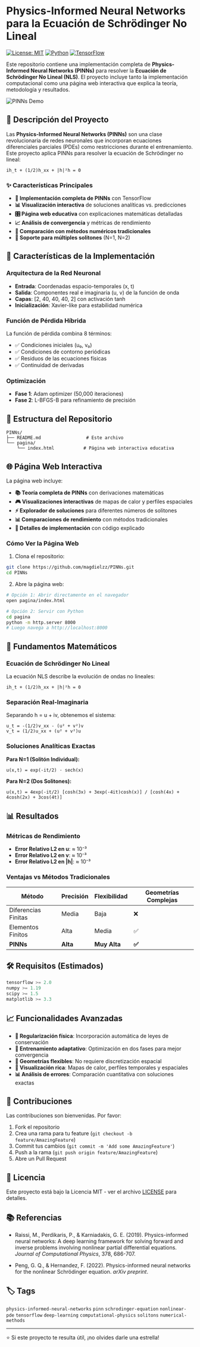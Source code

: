 # Physics-Informed Neural Networks para la Ecuación de Schrödinger No Lineal

[![License: MIT](https://img.shields.io/badge/License-MIT-yellow.svg)](https://opensource.org/licenses/MIT)
[![Python](https://img.shields.io/badge/Python-3.7+-blue.svg)](https://www.python.org/downloads/)
[![TensorFlow](https://img.shields.io/badge/TensorFlow-2.x-orange.svg)](https://tensorflow.org/)

Este repositorio contiene una implementación completa de **Physics-Informed Neural Networks (PINNs)** para resolver la **Ecuación de Schrödinger No Lineal (NLS)**. El proyecto incluye tanto la implementación computacional como una página web interactiva que explica la teoría, metodología y resultados.

![PINNs Demo](https://github.com/user-attachments/assets/8433c625-a3f8-437d-8016-0555540b8ccf)

## 🎯 Descripción del Proyecto

Las **Physics-Informed Neural Networks (PINNs)** son una clase revolucionaria de redes neuronales que incorporan ecuaciones diferenciales parciales (PDEs) como restricciones durante el entrenamiento. Este proyecto aplica PINNs para resolver la ecuación de Schrödinger no lineal:

```
ih_t + (1/2)h_xx + |h|²h = 0
```

### ✨ Características Principales

- **🧠 Implementación completa de PINNs** con TensorFlow
- **📊 Visualización interactiva** de soluciones analíticas vs. predicciones
- **🎛️ Página web educativa** con explicaciones matemáticas detalladas
- **📈 Análisis de convergencia** y métricas de rendimiento
- **🔬 Comparación con métodos numéricos tradicionales**
- **📐 Soporte para múltiples solitones** (N=1, N=2)

## 🚀 Características de la Implementación

### Arquitectura de la Red Neuronal
- **Entrada**: Coordenadas espacio-temporales (x, t)
- **Salida**: Componentes real e imaginaria (u, v) de la función de onda
- **Capas**: [2, 40, 40, 40, 2] con activación tanh
- **Inicialización**: Xavier-like para estabilidad numérica

### Función de Pérdida Híbrida
La función de pérdida combina 8 términos:
- ✅ Condiciones iniciales (u₀, v₀)
- ✅ Condiciones de contorno periódicas
- ✅ Residuos de las ecuaciones físicas
- ✅ Continuidad de derivadas

### Optimización
- **Fase 1**: Adam optimizer (50,000 iteraciones)
- **Fase 2**: L-BFGS-B para refinamiento de precisión

## 📁 Estructura del Repositorio

```
PINNs/
├── README.md                 # Este archivo
└── pagina/
    └── index.html           # Página web interactiva educativa
```

## 🌐 Página Web Interactiva

La página web incluye:

- **📚 Teoría completa de PINNs** con derivaciones matemáticas
- **🎮 Visualizaciones interactivas** de mapas de calor y perfiles espaciales
- **⚡ Explorador de soluciones** para diferentes números de solitones
- **📊 Comparaciones de rendimiento** con métodos tradicionales
- **🔧 Detalles de implementación** con código explicado

### Cómo Ver la Página Web

1. Clona el repositorio:
```bash
git clone https://github.com/magdielzz/PINNs.git
cd PINNs
```

2. Abre la página web:
```bash
# Opción 1: Abrir directamente en el navegador
open pagina/index.html

# Opción 2: Servir con Python
cd pagina
python -m http.server 8000
# Luego navega a http://localhost:8000
```

## 🧮 Fundamentos Matemáticos

### Ecuación de Schrödinger No Lineal
La ecuación NLS describe la evolución de ondas no lineales:

```
ih_t + (1/2)h_xx + |h|²h = 0
```

### Separación Real-Imaginaria
Separando h = u + iv, obtenemos el sistema:

```
u_t = -(1/2)v_xx - (u² + v²)v
v_t = (1/2)u_xx + (u² + v²)u
```

### Soluciones Analíticas Exactas

**Para N=1 (Solitón Individual):**
```
u(x,t) = exp(-it/2) · sech(x)
```

**Para N=2 (Dos Solitones):**
```
u(x,t) = 4exp(-it/2) [cosh(3x) + 3exp(-4it)cosh(x)] / [cosh(4x) + 4cosh(2x) + 3cos(4t)]
```

## 📊 Resultados

### Métricas de Rendimiento
- **Error Relativo L2 en u**: ≈ 10⁻³
- **Error Relativo L2 en v**: ≈ 10⁻³  
- **Error Relativo L2 en |h|**: ≈ 10⁻³

### Ventajas vs Métodos Tradicionales

| Método | Precisión | Flexibilidad | Geometrías Complejas |
|--------|-----------|--------------|---------------------|
| Diferencias Finitas | Media | Baja | ❌ |
| Elementos Finitos | Alta | Media | ✅ |
| **PINNs** | **Alta** | **Muy Alta** | **✅** |

## 🛠️ Requisitos (Estimados)

```python
tensorflow >= 2.0
numpy >= 1.19
scipy >= 1.5
matplotlib >= 3.3
```

## 📈 Funcionalidades Avanzadas

- **🎯 Regularización física**: Incorporación automática de leyes de conservación
- **🔄 Entrenamiento adaptativo**: Optimización en dos fases para mejor convergencia
- **📐 Geometrías flexibles**: No requiere discretización espacial
- **🎨 Visualización rica**: Mapas de calor, perfiles temporales y espaciales
- **📊 Análisis de errores**: Comparación cuantitativa con soluciones exactas

## 🤝 Contribuciones

Las contribuciones son bienvenidas. Por favor:

1. Fork el repositorio
2. Crea una rama para tu feature (`git checkout -b feature/AmazingFeature`)
3. Commit tus cambios (`git commit -m 'Add some AmazingFeature'`)
4. Push a la rama (`git push origin feature/AmazingFeature`)
5. Abre un Pull Request

## 📝 Licencia

Este proyecto está bajo la Licencia MIT - ver el archivo [LICENSE](LICENSE) para detalles.

## 📚 Referencias

- Raissi, M., Perdikaris, P., & Karniadakis, G. E. (2019). Physics-informed neural networks: A deep learning framework for solving forward and inverse problems involving nonlinear partial differential equations. *Journal of Computational Physics*, 378, 686-707.

- Peng, G. Q., & Hernandez, F. (2022). Physics-informed neural networks for the nonlinear Schrödinger equation. *arXiv preprint*.

## 🏷️ Tags

`physics-informed-neural-networks` `pinn` `schrodinger-equation` `nonlinear-pde` `tensorflow` `deep-learning` `computational-physics` `solitons` `numerical-methods`

---

⭐ Si este proyecto te resulta útil, ¡no olvides darle una estrella!